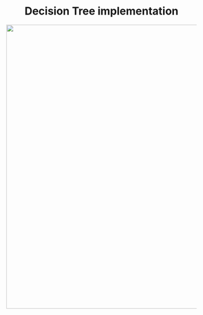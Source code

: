 <h1 align="center">Decision Tree implementation</h1>

<img src="https://github.com/obylo98/100-Days-of-Code-Data-Science/blob/main/35.%20Day%2035%20-%20Decision%20Tree%20Implementation/Decision%20Tree%20Implementation_page-0001.jpg" height="750px">



